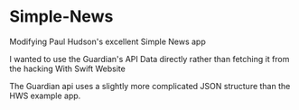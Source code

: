 # Simple-News

Modifying Paul Hudson's excellent Simple News app

I wanted to use the Guardian's  API Data directly rather than fetching it from the hacking With Swift Website

The Guardian api uses a slightly more complicated JSON structure than the HWS example app.



